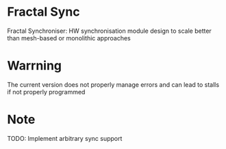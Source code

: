 # Fractal Sync
Fractal Synchroniser: HW synchronisation module design to scale better than mesh-based or monolithic approaches

# Warrning
The current version does not properly manage errors and can lead to stalls if not properly programmed

# Note
TODO: Implement arbitrary sync support

